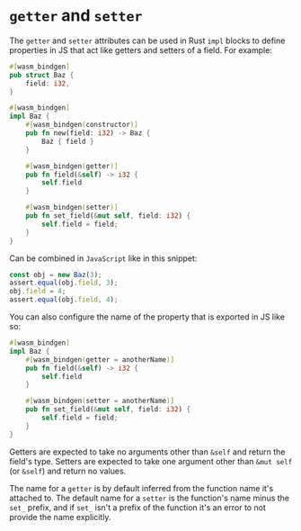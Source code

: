 # `getter` and `setter`

The `getter` and `setter` attributes can be used in Rust `impl` blocks to define
properties in JS that act like getters and setters of a field. For example:

```rust
#[wasm_bindgen]
pub struct Baz {
    field: i32,
}

#[wasm_bindgen]
impl Baz {
    #[wasm_bindgen(constructor)]
    pub fn new(field: i32) -> Baz {
        Baz { field }
    }

    #[wasm_bindgen(getter)]
    pub fn field(&self) -> i32 {
        self.field
    }

    #[wasm_bindgen(setter)]
    pub fn set_field(&mut self, field: i32) {
        self.field = field;
    }
}
```

Can be combined in `JavaScript` like in this snippet:

```js
const obj = new Baz(3);
assert.equal(obj.field, 3);
obj.field = 4;
assert.equal(obj.field, 4);
```

You can also configure the name of the property that is exported in JS like so:

```rust
#[wasm_bindgen]
impl Baz {
    #[wasm_bindgen(getter = anotherName)]
    pub fn field(&self) -> i32 {
        self.field
    }

    #[wasm_bindgen(setter = anotherName)]
    pub fn set_field(&mut self, field: i32) {
        self.field = field;
    }
}
```

Getters are expected to take no arguments other than `&self` and return the
field's type. Setters are expected to take one argument other than `&mut self`
(or `&self`) and return no values.

The name for a `getter` is by default inferred from the function name it's
attached to. The default name for a `setter` is the function's name minus the
`set_` prefix, and if `set_` isn't a prefix of the function it's an error to not
provide the name explicitly.
